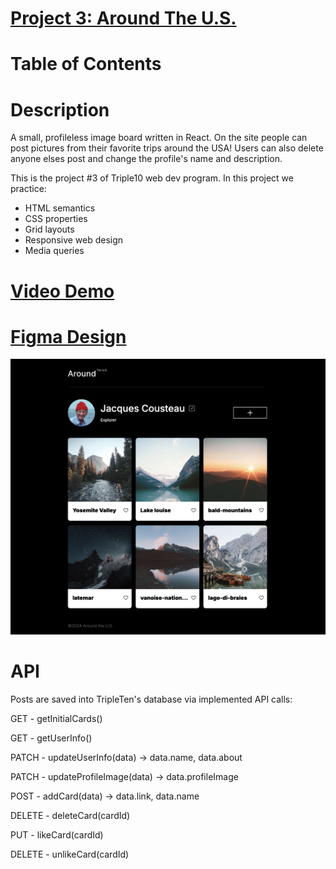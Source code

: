 # [Project 3: Around The U.S.](https://leticezwinger.github.io/se_project_aroundtheus/)

# Table of Contents

# Description
A small, profileless image board written in React. On the site people can post pictures from their favorite trips around the USA! Users can also delete anyone elses post and change the profile's name and description.

This is the project #3 of Triple10 web dev program. In this project we practice:

- HTML semantics
- CSS properties
- Grid layouts
- Responsive web design
- Media queries

# [Video Demo](https://youtu.be/CKeBrD3_7iM)

# [Figma Design](https://www.figma.com/file/ii4xxsJ0ghevUOcssTlHZv/Sprint-3%3A-Around-the-US?node-id=0%3A1)

![desktop-view](/images/desktop-view.png)

# API

Posts are saved into TripleTen's database via implemented API calls:

  GET - getInitialCards()
  
  GET - getUserInfo()
  
  PATCH - updateUserInfo(data) -> data.name, data.about
  
  PATCH - updateProfileImage(data) -> data.profileImage
  
  POST - addCard(data) -> data.link, data.name
  
  DELETE - deleteCard(cardId)
  
  PUT - likeCard(cardId)
  
  DELETE - unlikeCard(cardId)
